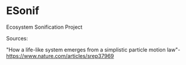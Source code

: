 # ESonif
 Ecosystem Sonification Project
 
 
 Sources:
 
 "How a life-like system emerges from a simplistic particle motion law"- https://www.nature.com/articles/srep37969 
 
